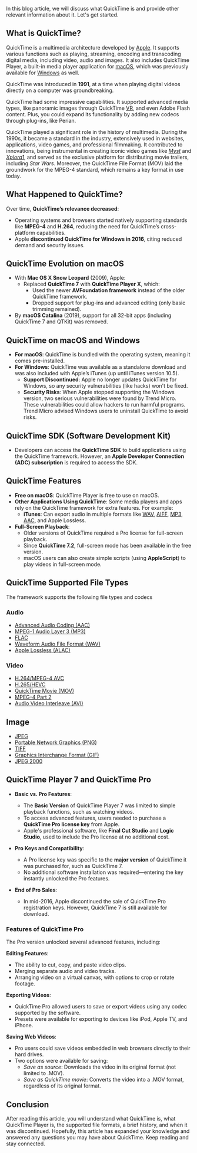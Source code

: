 In this blog article, we will discuss what QuickTime is and provide other relevant information about it. Let's get started.

## What is QuickTime?

QuickTime is a multimedia architecture developed by [Apple][1]. It supports various functions such as playing, streaming, encoding and transcoding digital media, including video, audio and images. It also includes QuickTime Player, a built-in media player application for [macOS][2], which was previously available for [Windows][6] as well.

QuickTime was introduced in **1991**, at a time when playing digital videos directly on a computer was groundbreaking.

QuickTime had some impressive capabilities. It supported advanced media types, like panoramic images through QuickTime [VR][3], and even Adobe Flash content. Plus, you could expand its functionality by adding new codecs through plug-ins, like Perian.

QuickTime played a significant role in the history of multimedia. During the 1990s, it became a standard in the industry, extensively used in websites, applications, video games, and professional filmmaking. It contributed to innovations, being instrumental in creating iconic video games like [_Myst_][4] and [_Xplora1_][5], and served as the exclusive platform for distributing movie trailers, including _Star Wars_. Moreover, the QuickTime File Format (MOV) laid the groundwork for the MPEG-4 standard, which remains a key format in use today.

## What Happened to QuickTime?

Over time, **QuickTime’s relevance decreased**:

-   Operating systems and browsers started natively supporting standards like **MPEG-4** and **H.264**, reducing the need for QuickTime’s cross-platform capabilities.
-   Apple **discontinued QuickTime for Windows in 2016**, citing reduced demand and security issues.

## QuickTime Evolution on macOS

-   With **Mac OS X Snow Leopard** (2009), Apple:
    -   Replaced **QuickTime 7** with **QuickTime Player X**, which:
        -   Used the newer **AVFoundation framework** instead of the older QuickTime framework.
        -   Dropped support for plug-ins and advanced editing (only basic trimming remained).
-   By **macOS Catalina** (2019), support for all 32-bit apps (including QuickTime 7 and QTKit) was removed.

## QuickTime on macOS and Windows

-   **For macOS**: QuickTime is bundled with the operating system, meaning it comes pre-installed.
-   **For Windows**: QuickTime was available as a standalone download and was also included with Apple’s iTunes (up until iTunes version 10.5).
    -   **Support Discontinued**: Apple no longer updates QuickTime for Windows, so any security vulnerabilities (like hacks) won't be fixed.
    -   **Security Risks**: When Apple stopped supporting the Windows version, two serious vulnerabilities were found by Trend Micro. These vulnerabilities could allow hackers to run harmful programs. Trend Micro advised Windows users to uninstall QuickTime to avoid risks.

## QuickTime SDK (Software Development Kit)

-   Developers can access the **QuickTime SDK** to build applications using the QuickTime framework. However, an **Apple Developer Connection (ADC) subscription** is required to access the SDK.

## QuickTime Features

-   **Free on macOS**: QuickTime Player is free to use on macOS.
-   **Other Applications Using QuickTime**: Some media players and apps rely on the QuickTime framework for extra features. For example:
    -   **iTunes**: Can export audio in multiple formats like [WAV][7], [AIFF][8], [MP3][9], [AAC][10], and Apple Lossless.
-   **Full-Screen Playback**:
    -   Older versions of QuickTime required a Pro license for full-screen playback.
    -   Since **QuickTime 7.2**, full-screen mode has been available in the free version.
    -   macOS users can also create simple scripts (using **AppleScript**) to play videos in full-screen mode.

## QuickTime Supported File Types

The framework supports the following file types and codecs

### Audio

- [Advanced Audio Coding (AAC)][10]
- [MPEG-1 Audio Layer 3 (MP3)][9]
- [FLAC][11]
- [Waveform Audio File Format (WAV)][7]
- [Apple Lossless (ALAC)][12]

### Video

- [H.264/MPEG-4 AVC][13]
- [H.265/HEVC][14]
- [QuickTime Movie (MOV)][15]
- [MPEG-4 Part 2][16]
- [Audio Video Interleave (AVI)][17]

## Image

- [JPEG][18]
- [Portable Network Graphics (PNG)][19]
- [TIFF][20]
- [Graphics Interchange Format (GIF)][21]
- [JPEG 2000][22]

## **QuickTime Player 7 and QuickTime Pro**

-   **Basic vs. Pro Features**:
    
    -   The **Basic Version** of QuickTime Player 7 was limited to simple playback functions, such as watching videos.
    -   To access advanced features, users needed to purchase a **QuickTime Pro license key** from Apple.
    -   Apple's professional software, like **Final Cut Studio** and **Logic Studio**, used to include the Pro license at no additional cost.
-   **Pro Keys and Compatibility**:
    
    -   A Pro license key was specific to the **major version** of QuickTime it was purchased for, such as QuickTime 7.
    -   No additional software installation was required—entering the key instantly unlocked the Pro features.
-   **End of Pro Sales**:
    
    -   In mid-2016, Apple discontinued the sale of QuickTime Pro registration keys. However, QuickTime 7 is still available for download.

### Features of QuickTime Pro

The Pro version unlocked several advanced features, including:

**Editing Features**:

-   The ability to cut, copy, and paste video clips.
-   Merging separate audio and video tracks.
-   Arranging video on a virtual canvas, with options to crop or rotate footage.

**Exporting Videos**:

-   QuickTime Pro allowed users to save or export videos using any codec supported by the software.
-   Presets were available for exporting to devices like iPod, Apple TV, and iPhone.

**Saving Web Videos**:

-   Pro users could save videos embedded in web browsers directly to their hard drives.
-   Two options were available for saving:
    -   _Save as source_: Downloads the video in its original format (not limited to .MOV).
    -   _Save as QuickTime movie_: Converts the video into a .MOV format, regardless of its original format.

## Conclusion

After reading this article, you will understand what QuickTime is, what QuickTime Player is, the supported file formats, a brief history, and when it was discontinued. Hopefully, this article has expanded your knowledge and answered any questions you may have about QuickTime. Keep reading and stay connected.

[1]: https://en.wikipedia.org/wiki/Apple_Inc.
[2]: https://en.wikipedia.org/wiki/MacOS
[3]: https://en.wikipedia.org/wiki/Virtual_reality
[4]: https://en.wikipedia.org/wiki/Myst
[5]: https://en.wikipedia.org/wiki/Xplora1
[6]: https://en.wikipedia.org/wiki/Microsoft_Windows
[7]: https://docs.fileformat.com/audio/wav/
[8]: https://docs.fileformat.com/audio/aiff/
[9]: https://docs.fileformat.com/audio/mp3/
[10]: https://docs.fileformat.com/audio/aac/
[11]: https://docs.fileformat.com/audio/flac/
[12]: https://docs.fileformat.com/audio/alac/
[13]: https://en.wikipedia.org/wiki/Advanced_Video_Coding
[14]: https://en.wikipedia.org/wiki/High_Efficiency_Video_Coding
[15]: https://docs.fileformat.com/video/mov/
[16]: https://docs.fileformat.com/video/mjpeg/
[17]: https://docs.fileformat.com/video/avi/
[18]: https://docs.fileformat.com/image/jpeg/
[19]: https://docs.fileformat.com/image/png/
[20]: https://docs.fileformat.com/image/tiff/
[21]: https://docs.fileformat.com/image/gif/
[22]: https://docs.fileformat.com/image/jp2/
